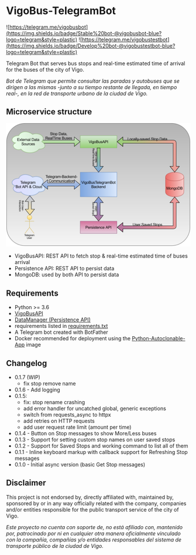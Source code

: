 # VigoBus-TelegramBot

![https://telegram.me/vigobusbot](https://img.shields.io/badge/Stable%20bot-@vigobusbot-blue?logo=telegram&style=plastic)
![https://telegram.me/vigobustestbot](https://img.shields.io/badge/Develop%20bot-@vigobustestbot-blue?logo=telegram&style=plastic)

Telegram Bot that serves bus stops and real-time estimated time of arrival for the buses of the city of Vigo.

_Bot de Telegram que permite consultar las paradas y autobuses que se dirigen a las mismas -junto a su tiempo restante de llegada, en tiempo real-, en la red de transporte urbano de la ciudad de Vigo._

## Microservice structure

![VigoBusBot microservice structure](VigoBusTelegramBot_Structure.svg)

- VigoBusAPI: REST API to fetch stop & real-time estimated time of buses arrival
- Persistence API: REST API to persist data
- MongoDB: used by both API to persist data

## Requirements

- Python >= 3.6
- [VigoBusAPI](https://github.com/David-Lor/Python_VigoBusAPI)
- [DataManager (Persistence API)](https://github.com/David-Lor/Telegram-BusBot-DataManager)
- requirements listed in [requirements.txt](requirements.txt)
- A Telegram bot created with BotFather
- Docker recommended for deployment using the [Python-Autoclonable-App](https://github.com/David-Lor/Docker-Python-Autoclonable-App) image

## Changelog

- 0.1.7 (WIP)
    - fix stop remove name
- 0.1.6 - Add logging
- 0.1.5:
    - fix: stop rename crashing
    - add error handler for uncatched global, generic exceptions
    - switch from requests_async to httpx
    - add retries on HTTP requests
    - add user request rate limit (amount per time)
- 0.1.4 - Button on Stop messages to show More/Less buses
- 0.1.3 - Support for setting custom stop names on user saved stops
- 0.1.2 - Support for Saved Stops and working command to list all of them
- 0.1.1 - Inline keyboard markup with callback support for Refreshing Stop messages
- 0.1.0 - Initial async version (basic Get Stop messages)

## Disclaimer

This project is not endorsed by, directly affiliated with, maintained by, sponsored by or in any way officially related with the company, companies and/or entities responsible for the public transport service of the city of Vigo.

_Este proyecto no cuenta con soporte de, no está afiliado con, mantenido por, patrocinado por ni en cualquier otra manera oficialmente vinculado con la compañía, compañías y/o entidades responsables del sistema de transporte público de la ciudad de Vigo._
